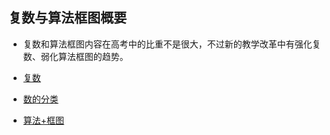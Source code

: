 ##  复数与算法框图概要<!-- {docsify-ignore} -->

*  复数和算法框图内容在高考中的比重不是很大，不过新的教学改革中有强化复数、弱化算法框图的趋势。


* <a  href="https://www.cnblogs.com/wanghai0666/p/8276528.html"  target="_blank" >复数</a> 

* [数的分类](https://www.cnblogs.com/wanghai0666/p/13429595.html)	

* <a  href=" https://www.cnblogs.com/wanghai0666/p/6603342.html"  target="_blank" >算法+框图</a>
